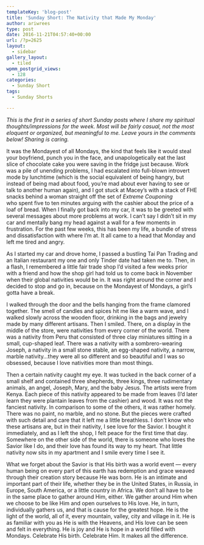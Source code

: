 ```yaml
---
templateKey: 'blog-post'
title: 'Sunday Short: The Nativity that Made My Monday'
author: ariwrees
type: post
date: 2016-11-21T04:57:40+00:00
url: /?p=2625
layout:
  - sidebar
gallery_layout:
  - tiled
wpmm_postgrid_views:
  - 128
categories:
  - Sunday Short
tags:
  - Sunday Shorts

---
```

_This is the first in a series of short Sunday posts where I share my spiritual thoughts/impressions for the week. Most will be fairly casual, not the most eloquent or organized, but meaningful to me. Leave yours in the comments below! Sharing is caring._

It was the Mondayest of all Mondays, the kind that feels like it would steal your boyfriend, punch you in the face, and unapologetically eat the last slice of chocolate cake you were saving in the fridge just because. Work was a pile of unending problems, I had escalated into full-blown introvert mode by lunchtime (which is the social equivalent of being hangry, but instead of being mad about food, you&#8217;re mad about ever having to see or talk to another human again), and I got stuck at Macey&#8217;s with a stack of FHE snacks behind a woman straight off the set of _Extreme Couponing_ who spent five to ten minutes arguing with the cashier about the price of a loaf of bread. When I finally got back into my car, it was to be greeted with several messages about more problems at work. I can&#8217;t say I didn&#8217;t sit in my car and mentally bang my head against a wall for a few moments in frustration. For the past few weeks, this has been my life, a bundle of stress and dissatisfaction with where I&#8217;m at. It all came to a head that Monday and left me tired and angry.

As I started my car and drove home, I passed a bustling Tai Pan Trading and an Italian restaurant my one and only Tinder date had taken me to. Then, in a flash, I remembered a little fair trade shop I&#8217;d visited a few weeks prior with a friend and how the shop girl had told us to come back in November when their global nativities would be in. It was right around the corner and I decided to stop and go in, because on the Mondayest of Mondays, a girl&#8217;s gotta have a break.

I walked through the door and the bells hanging from the frame clamored together. The smell of candles and spices hit me like a warm wave, and I walked slowly across the wooden floor, drinking in the bags and jewelry made by many different artisans. Then I smiled. There, on a display in the middle of the store, were nativities from every corner of the world. There was a nativity from Peru that consisted of three clay miniatures sitting in a small, cup-shaped leaf. There was a nativity with a sombrero-wearing Joseph, a nativity in a small stone stable, an egg-shaped nativity, a narrow, marble nativity&#8230;they were all so different and so beautiful and I was so obsessed, because I love nativities more than most things.

Then a certain nativity caught my eye. It was tucked in the back corner of a small shelf and contained three shepherds, three kings, three rudimentary animals, an angel, Joseph, Mary, and the baby Jesus. The artists were from Kenya. Each piece of this nativity appeared to be made from leaves (I&#8217;d later learn they were plantain leaves from the cashier) and wood. It was not the fanciest nativity. In comparison to some of the others, it was rather homely. There was no paint, no marble, and no stone. But the pieces were crafted with such detail and care that it left me a little breathless. I don&#8217;t know who these artisans are, but in their nativity, I see love for the Savior. I bought it immediately, and as I left the shop, I felt peace for the first time that day. Somewhere on the other side of the world, there is someone who loves the Savior like I do, and their love has found its way to my heart. That little nativity now sits in my apartment and I smile every time I see it.

What we forget about the Savior is that His birth was a world event &#8212; every human being on every part of this earth has redemption and grace weaved through their creation story because He was born. He is an intimate and important part of their life, whether they be in the United States, in Russia, in Europe, South America, or a little country in Africa. We don&#8217;t all have to be in the same place to gather around Him, either. We gather around Him when we choose to be like Him and open ourselves to His love. He, in turn, individually gathers us, and that is cause for the greatest hope. He is the light of the world, all of it, every mountain, valley, city and village in it. He is as familiar with you as He is with the Heavens, and His love can be seen and felt in everything. He is joy and He is hope in a world filled with Mondays. Celebrate His birth. Celebrate Him. It makes all the difference.